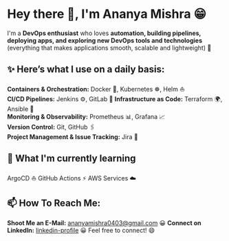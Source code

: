 # Hey there 👋, I'm Ananya Mishra 😁

I'm a **DevOps enthusiast** who loves **automation, building pipelines, deploying apps, and exploring new DevOps tools and technologies** (everything that makes applications smooth, scalable and lightweight) 🚀


## ✨ Here’s what I use on a daily basis:  

 **Containers & Orchestration:** Docker 🐳, Kubernetes ☸️, Helm ⛵  
 **CI/CD Pipelines:** Jenkins ⚙️, GitLab 🦊 
 **Infrastructure as Code:** Terraform 🌍, Ansible 🤖  
 **Monitoring & Observability:** Prometheus 📊, Grafana 📈  
 **Version Control:** Git, GitHub 🖇️  
 **Project Management & Issue Tracking:** Jira 📝


## 🌱 What I'm currently learning

 ArgoCD ⛵
 GitHub Actions ⚡
 AWS Services ☁️


## 📫 How To Reach Me:

 **Shoot Me an E-Mail:** [ananyamishra0403@gmail.com](mailto:ananyamishra0403@gmail.com)  😀
 **Connect on LinkedIn:** [linkedin-profile]([https://www.linkedin.com/in/your-linkedin](https://www.linkedin.com/in/ananya-mishra-3351272b5-devops/))  😀
Feel free to connect! 😄 

